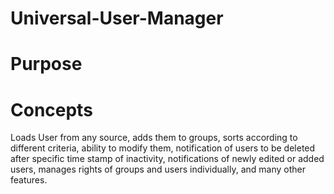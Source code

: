 Universal-User-Manager
======================

Purpose
=======


Concepts
========

Loads User from any source, adds them to groups, sorts according to different criteria, ability to modify them, notification of users to be deleted after specific time stamp of inactivity, notifications of newly edited or added users, manages rights of groups and users individually, and many other features.


